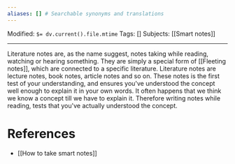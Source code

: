 ```yaml
---
aliases: [] # Searchable synonyms and translations
---
```

Modified: `$= dv.current().file.mtime`
Tags: []
Subjects: [[Smart notes]]
****

Literature notes are, as the name suggest, notes taking while reading, watching or hearing something. They are simply a special form of [[Fleeting notes]], which are connected to a specific literature. Literature notes are lecture notes, book notes, article notes and so on.
These notes is the first test of your understanding, and ensures you've understood the concept well enough to explain it in your own words. It often happens that we think we know a concept till we have to explain it. Therefore writing notes while reading, tests that you've actually understood the concept. 


# References
- [[How to take smart notes]]